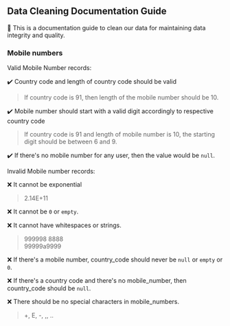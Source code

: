 ## Data Cleaning Documentation Guide
📝 This is a documentation guide to clean our data for maintaining data integrity and quality.

### Mobile numbers

Valid Mobile Number records:

✔️ Country code and length of country code should be valid
> If country code is 91, then length of the mobile number should be 10.

✔️ Mobile number should start with a valid digit accordingly to respective country code
> If country code is 91 and length of mobile number is 10, the starting digit should be between 6 and 9.

✔️ If there's no mobile number for any user, then the value would be `null`.

Invalid Mobile number records:

❌ It cannot be exponential
> 2.14E+11

❌ It cannot be `0` or `empty`.

❌ It cannot have whitespaces or strings.
> 999998 8888 \
> 99999a9999

❌ If there's a mobile number, country_code should never be `null` or `empty` or `0`.

❌ If there's a country code and there's no mobile_number, then country_code should be `null`.

❌ There should be no special characters in mobile_numbers.
> +, E, -, ,, ..
